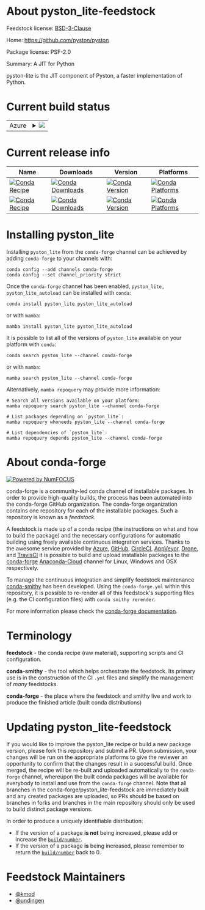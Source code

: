 About pyston_lite-feedstock
===========================

Feedstock license: [BSD-3-Clause](https://github.com/conda-forge/pyston_lite-feedstock/blob/main/LICENSE.txt)

Home: https://github.com/pyston/pyston

Package license: PSF-2.0

Summary: A JIT for Python

pyston-lite is the JIT component of Pyston, a faster implementation of Python.


Current build status
====================


<table>
    
  <tr>
    <td>Azure</td>
    <td>
      <details>
        <summary>
          <a href="https://dev.azure.com/conda-forge/feedstock-builds/_build/latest?definitionId=16609&branchName=main">
            <img src="https://dev.azure.com/conda-forge/feedstock-builds/_apis/build/status/pyston_lite-feedstock?branchName=main">
          </a>
        </summary>
        <table>
          <thead><tr><th>Variant</th><th>Status</th></tr></thead>
          <tbody><tr>
              <td>linux_64_python3.10.____cpython</td>
              <td>
                <a href="https://dev.azure.com/conda-forge/feedstock-builds/_build/latest?definitionId=16609&branchName=main">
                  <img src="https://dev.azure.com/conda-forge/feedstock-builds/_apis/build/status/pyston_lite-feedstock?branchName=main&jobName=linux&configuration=linux%20linux_64_python3.10.____cpython" alt="variant">
                </a>
              </td>
            </tr><tr>
              <td>linux_64_python3.11.____cpython</td>
              <td>
                <a href="https://dev.azure.com/conda-forge/feedstock-builds/_build/latest?definitionId=16609&branchName=main">
                  <img src="https://dev.azure.com/conda-forge/feedstock-builds/_apis/build/status/pyston_lite-feedstock?branchName=main&jobName=linux&configuration=linux%20linux_64_python3.11.____cpython" alt="variant">
                </a>
              </td>
            </tr><tr>
              <td>linux_64_python3.8.____cpython</td>
              <td>
                <a href="https://dev.azure.com/conda-forge/feedstock-builds/_build/latest?definitionId=16609&branchName=main">
                  <img src="https://dev.azure.com/conda-forge/feedstock-builds/_apis/build/status/pyston_lite-feedstock?branchName=main&jobName=linux&configuration=linux%20linux_64_python3.8.____cpython" alt="variant">
                </a>
              </td>
            </tr><tr>
              <td>linux_64_python3.9.____cpython</td>
              <td>
                <a href="https://dev.azure.com/conda-forge/feedstock-builds/_build/latest?definitionId=16609&branchName=main">
                  <img src="https://dev.azure.com/conda-forge/feedstock-builds/_apis/build/status/pyston_lite-feedstock?branchName=main&jobName=linux&configuration=linux%20linux_64_python3.9.____cpython" alt="variant">
                </a>
              </td>
            </tr>
          </tbody>
        </table>
      </details>
    </td>
  </tr>
</table>

Current release info
====================

| Name | Downloads | Version | Platforms |
| --- | --- | --- | --- |
| [![Conda Recipe](https://img.shields.io/badge/recipe-pyston_lite-green.svg)](https://anaconda.org/conda-forge/pyston_lite) | [![Conda Downloads](https://img.shields.io/conda/dn/conda-forge/pyston_lite.svg)](https://anaconda.org/conda-forge/pyston_lite) | [![Conda Version](https://img.shields.io/conda/vn/conda-forge/pyston_lite.svg)](https://anaconda.org/conda-forge/pyston_lite) | [![Conda Platforms](https://img.shields.io/conda/pn/conda-forge/pyston_lite.svg)](https://anaconda.org/conda-forge/pyston_lite) |
| [![Conda Recipe](https://img.shields.io/badge/recipe-pyston_lite_autoload-green.svg)](https://anaconda.org/conda-forge/pyston_lite_autoload) | [![Conda Downloads](https://img.shields.io/conda/dn/conda-forge/pyston_lite_autoload.svg)](https://anaconda.org/conda-forge/pyston_lite_autoload) | [![Conda Version](https://img.shields.io/conda/vn/conda-forge/pyston_lite_autoload.svg)](https://anaconda.org/conda-forge/pyston_lite_autoload) | [![Conda Platforms](https://img.shields.io/conda/pn/conda-forge/pyston_lite_autoload.svg)](https://anaconda.org/conda-forge/pyston_lite_autoload) |

Installing pyston_lite
======================

Installing `pyston_lite` from the `conda-forge` channel can be achieved by adding `conda-forge` to your channels with:

```
conda config --add channels conda-forge
conda config --set channel_priority strict
```

Once the `conda-forge` channel has been enabled, `pyston_lite, pyston_lite_autoload` can be installed with `conda`:

```
conda install pyston_lite pyston_lite_autoload
```

or with `mamba`:

```
mamba install pyston_lite pyston_lite_autoload
```

It is possible to list all of the versions of `pyston_lite` available on your platform with `conda`:

```
conda search pyston_lite --channel conda-forge
```

or with `mamba`:

```
mamba search pyston_lite --channel conda-forge
```

Alternatively, `mamba repoquery` may provide more information:

```
# Search all versions available on your platform:
mamba repoquery search pyston_lite --channel conda-forge

# List packages depending on `pyston_lite`:
mamba repoquery whoneeds pyston_lite --channel conda-forge

# List dependencies of `pyston_lite`:
mamba repoquery depends pyston_lite --channel conda-forge
```


About conda-forge
=================

[![Powered by
NumFOCUS](https://img.shields.io/badge/powered%20by-NumFOCUS-orange.svg?style=flat&colorA=E1523D&colorB=007D8A)](https://numfocus.org)

conda-forge is a community-led conda channel of installable packages.
In order to provide high-quality builds, the process has been automated into the
conda-forge GitHub organization. The conda-forge organization contains one repository
for each of the installable packages. Such a repository is known as a *feedstock*.

A feedstock is made up of a conda recipe (the instructions on what and how to build
the package) and the necessary configurations for automatic building using freely
available continuous integration services. Thanks to the awesome service provided by
[Azure](https://azure.microsoft.com/en-us/services/devops/), [GitHub](https://github.com/),
[CircleCI](https://circleci.com/), [AppVeyor](https://www.appveyor.com/),
[Drone](https://cloud.drone.io/welcome), and [TravisCI](https://travis-ci.com/)
it is possible to build and upload installable packages to the
[conda-forge](https://anaconda.org/conda-forge) [Anaconda-Cloud](https://anaconda.org/)
channel for Linux, Windows and OSX respectively.

To manage the continuous integration and simplify feedstock maintenance
[conda-smithy](https://github.com/conda-forge/conda-smithy) has been developed.
Using the ``conda-forge.yml`` within this repository, it is possible to re-render all of
this feedstock's supporting files (e.g. the CI configuration files) with ``conda smithy rerender``.

For more information please check the [conda-forge documentation](https://conda-forge.org/docs/).

Terminology
===========

**feedstock** - the conda recipe (raw material), supporting scripts and CI configuration.

**conda-smithy** - the tool which helps orchestrate the feedstock.
                   Its primary use is in the construction of the CI ``.yml`` files
                   and simplify the management of *many* feedstocks.

**conda-forge** - the place where the feedstock and smithy live and work to
                  produce the finished article (built conda distributions)


Updating pyston_lite-feedstock
==============================

If you would like to improve the pyston_lite recipe or build a new
package version, please fork this repository and submit a PR. Upon submission,
your changes will be run on the appropriate platforms to give the reviewer an
opportunity to confirm that the changes result in a successful build. Once
merged, the recipe will be re-built and uploaded automatically to the
`conda-forge` channel, whereupon the built conda packages will be available for
everybody to install and use from the `conda-forge` channel.
Note that all branches in the conda-forge/pyston_lite-feedstock are
immediately built and any created packages are uploaded, so PRs should be based
on branches in forks and branches in the main repository should only be used to
build distinct package versions.

In order to produce a uniquely identifiable distribution:
 * If the version of a package **is not** being increased, please add or increase
   the [``build/number``](https://docs.conda.io/projects/conda-build/en/latest/resources/define-metadata.html#build-number-and-string).
 * If the version of a package **is** being increased, please remember to return
   the [``build/number``](https://docs.conda.io/projects/conda-build/en/latest/resources/define-metadata.html#build-number-and-string)
   back to 0.

Feedstock Maintainers
=====================

* [@kmod](https://github.com/kmod/)
* [@undingen](https://github.com/undingen/)

